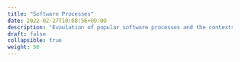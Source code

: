 ```yaml
---
title: "Software Processes"
date: 2022-02-27T10:08:56+09:00
description: "Evaulation of popular software processes and the contexts in which they work best."
draft: false
collapsible: true
weight: 50
---
```

